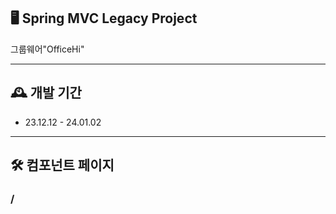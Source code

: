 ## 🖥️ Spring MVC Legacy Project
그룹웨어"OfficeHi"
<br>

---

## 🕰️ 개발 기간
* 23.12.12 - 24.01.02
---



## 🛠️ 컴포넌트 페이지

### /
